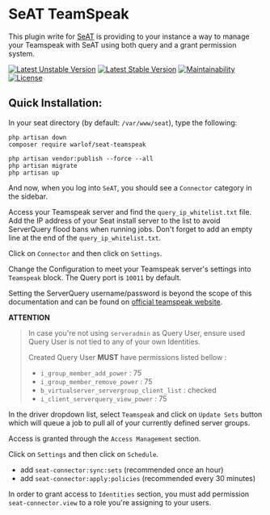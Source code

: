 # SeAT TeamSpeak
This plugin write for [SeAT](https://github.com/eveseat/seat) is providing to your instance a way to manage your Teamspeak with SeAT using both query and a grant permission system.

[![Latest Unstable Version](https://poser.pugx.org/warlof/seat-teamspeak/v/unstable)](https://packagist.org/packages/warlof/seat-teamspeak)
[![Latest Stable Version](https://poser.pugx.org/warlof/seat-teamspeak/v/stable)](https://packagist.org/packages/warlof/seat-teamspeak)
[![Maintainability](https://api.codeclimate.com/v1/badges/b7d8d113d57ba075b975/maintainability)](https://codeclimate.com/github/warlof/seat-teamspeak/maintainability)
[![License](https://poser.pugx.org/warlof/seat-teamspeak/license)](https://packagist.org/packages/warlof/seat-teamspeak)

## Quick Installation:

In your seat directory (by default:  `/var/www/seat`), type the following:

```shell script
php artisan down
composer require warlof/seat-teamspeak

php artisan vendor:publish --force --all
php artisan migrate
php artisan up
```

And now, when you log into `SeAT`, you should see a `Connector` category in the sidebar.

Access your Teamspeak server and find the `query_ip_whitelist.txt` file.
Add the IP address of your Seat install server to the list to avoid ServerQuery flood bans when running jobs.
Don't forget to add an empty line at the end of the `query_ip_whitelist.txt`.

Click on `Connector` and then click on `Settings`.

Change the Configuration to meet your Teamspeak server's settings into `Teamspeak` block.
The Query port is `10011` by default.

Setting the ServerQuery username/password is beyond the scope of this documentation and can be found on
[official teamspeak website](https://www.teamspeak3.com/support/teamspeak-3-add-server-query-user.php).

**ATTENTION**
> In case you're not using `serveradmin` as Query User, ensure used Query User
> is not tied to any of your own Identities.
> 
> Created Query User **MUST** have permissions listed bellow :
> - `i_group_member_add_power` : 75
> - `i_group_member_remove_power` : 75
> - `b_virtualserver_servergroup_client_list` : checked
> - `i_client_serverquery_view_power` : 75

In the driver dropdown list, select `Teamspeak` and click on `Update Sets` button which will queue a job to pull all of your currently defined server groups.

Access is granted through the `Access Management` section.

Click on `Settings` and then click on `Schedule`. 
- add `seat-connector:sync:sets` (recommended once an hour)
- add `seat-connector:apply:policies` (recommended every 30 minutes)

In order to grant access to `Identities` section, you must add permission `seat-connector.view` to a role you're assigning to your users.
